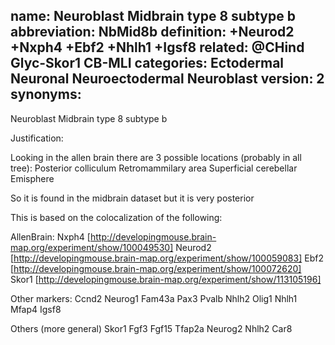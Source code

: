 name: Neuroblast Midbrain type 8 subtype b
abbreviation: NbMid8b
definition: +Neurod2 +Nxph4 +Ebf2 +Nhlh1 +Igsf8
related: @CHind Glyc-Skor1 CB-MLI
categories: Ectodermal Neuronal Neuroectodermal Neuroblast
version: 2
synonyms:
---

Neuroblast Midbrain type 8 subtype b

Justification:

Looking in the allen brain there are 3 possible locations (probably in all tree):
Posterior colliculum
Retromammilary area
Superficial cerebellar Emisphere

So it is found in the midbrain dataset but it is very posterior

This is based on the colocalization of the following:

AllenBrain:
Nxph4
[http://developingmouse.brain-map.org/experiment/show/100049530]
Neurod2
[http://developingmouse.brain-map.org/experiment/show/100059083]
Ebf2
[http://developingmouse.brain-map.org/experiment/show/100072620]
Skor1
[http://developingmouse.brain-map.org/experiment/show/113105196]


Other markers:
Ccnd2
Neurog1
Fam43a
Pax3
Pvalb
Nhlh2
Olig1
Nhlh1
Mfap4
Igsf8

Others (more general)
Skor1
Fgf3
Fgf15 
Tfap2a 
Neurog2 
Nhlh2 
Car8 